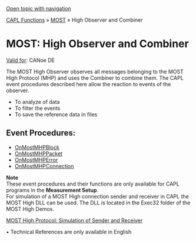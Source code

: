 [Open topic with navigation](../../../../CANoeDEFamily.htm#Topics/CAPLFunctions/MOST/CAPLfunctionsMOSTHighObserverCombiner.md)

[CAPL Functions](../CAPLfunctions.md) » [MOST](CAPLfunctionsMOSTOverview.md) » High Observer and Combiner

# MOST: High Observer and Combiner

[Valid for](../../Shared/FeatureAvailability.md):  CANoe DE

The MOST High Observer observes all messages belonging to the MOST High Protocol (MHP) and uses the Combiner to combine them. The CAPL event procedures described here allow the reaction to events of the observer.

- To analyze of data
- To filter the events
- To save the reference data in files

## Event Procedures:

- [OnMostMHPBlock](EventProcedures/CAPLfunctionOnMOSTMHPBlock.md)
- [OnMostMHPPacket](EventProcedures/CAPLfunctionOnMOSTMHPPacket.md)
- [OnMostMHPError](EventProcedures/CAPLfunctionOnMOSTMHPError.md)
- [OnMostMHPConnection](EventProcedures/CAPLfunctionOnMOSTMHPConnection.md)

**Note**  
These event procedures and their functions are only available for CAPL programs in the **Measurement Setup**.  
For simulation of a MOST High connection sender and receiver in CAPL the MOST High DLL can be used. The DLL is located in the Exec32 folder of the MOST High Demos.

[MOST High Protocol: Simulation of Sender and Receiver](../../CANoeCANalyzer/MOST/MOSTSimulationApplicationSocketLocalFBlockList.md)

•  Technical References are only available in English
